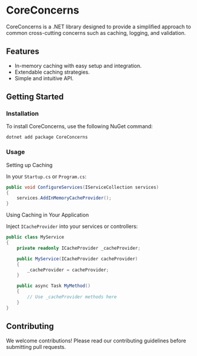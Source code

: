 # CoreConcerns

CoreConcerns is a .NET library designed to provide a simplified approach to common cross-cutting concerns such as caching, logging, and validation.

## Features

- In-memory caching with easy setup and integration.
- Extendable caching strategies.
- Simple and intuitive API.

## Getting Started

### Installation

To install CoreConcerns, use the following NuGet command:

```shell
dotnet add package CoreConcerns
```

### Usage
Setting up Caching

In your `Startup.cs` or `Program.cs`:

```csharp
public void ConfigureServices(IServiceCollection services)
{
    services.AddInMemoryCacheProvider();
}
```

Using Caching in Your Application

Inject `ICacheProvider` into your services or controllers:
```csharp
public class MyService
{
    private readonly ICacheProvider _cacheProvider;

    public MyService(ICacheProvider cacheProvider)
    {
        _cacheProvider = cacheProvider;
    }

    public async Task MyMethod()
    {
        // Use _cacheProvider methods here
    }
}
```

## Contributing
We welcome contributions! Please read our contributing guidelines before submitting pull requests.